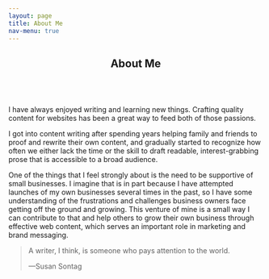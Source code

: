 ```yaml
---
layout: page
title: About Me
nav-menu: true
---
```


<!-- Main -->
<div id="main" class="alt">
	<section id="one">
		<div class="inner">
			<header class="major">
				<h1>About Me</h1>
			</header>
			<div class="row">
				<div class="4u 12u$(small)">
					<span class="image fit"><img src="{% link assets/images/profile.jpg %}" alt="" /></span>
				</div>
				<div class="8u 12u$(small)">
					<p>I have always enjoyed writing and learning new things. Crafting quality content for websites has been a great way to feed both of those passions.</p>
					<p>I got into content writing after spending years helping family and friends to proof and rewrite their own content, and gradually started to recognize how often we either lack the time or the skill to draft readable, interest-grabbing prose that is accessible to a broad audience.</p> 
					<p>One of the things that I feel strongly about is the need to be supportive of small businesses. I imagine that is in part because I have attempted launches of my own businesses several times in the past, so I have some understanding of the frustrations and challenges business owners face getting off the ground and growing. This venture of mine is a small way I can contribute to that and help others to grow their own business through effective web content, which serves an important role in marketing and brand messaging.</p>
				</div>
			</div>
			<div class="row">
				<div class="12u">
					<blockquote>
						<p>A writer, I think, is someone who pays attention to the world.</p>
						<footer>—Susan Sontag</footer>
					</blockquote>
				</div>
			</div>
		</div>
	</section>
</div>